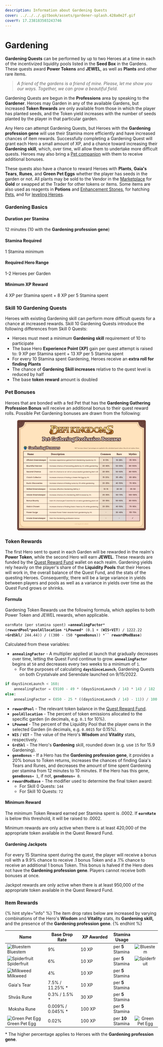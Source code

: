 ```yaml
---
description: Information about Gardening Quests
cover: ../../../.gitbook/assets/gardener-splash.428a0e2f.gif
coverY: 17.238183503243746
---
```


# Gardening

**Gardening Quests** can be performed by up to two Heroes at a time in each of the incentivized liquidity pools listed in the **Seed Box** in the Gardens. These quests award **Power Tokens** and **JEWEL**, as well as **Plants** and other rare items.

> _A friend of the gardens is a friend of mine. Please, let me show you our ways. Together, we can grow a beautiful field._

Gardening Quests are begun in the **Professions** area by speaking to the **Gardener**. Heroes may Garden in any of the available Gardens, but increased **Token Rewards** are only available from those in which the player has planted seeds, and the Token yield increases with the number of seeds planted by the player in that particular garden.

Any Hero can attempt Gardening Quests, but Heroes with the **Gardening profession gene** will use their Stamina more efficiently and have increased chances of item rewards. Successfully completing a Gardening Quest will grant each Hero a small amount of XP, and a chance toward increasing their **Gardening skill**, which, over time, will allow them to undertake more difficult quests. Heroes may also bring a [Pet companion](../heroes/pets.md) with them to receive additional bonuses.

These quests also have a chance to reward Heroes with **Plants**, **Gaia's Tears**, **Runes**, and **Green Pet Eggs** whether the player has seeds in the garden or not. All plants may be sold to the Vendor in the [Marketplace](../marketplace.md) for **Gold** or swapped at the Trader for other tokens or items. Some items are also used as reagents in **Potions** and [Enhancement Stones](../heroes/enhancement-stones.md), for hatching [Pets](../heroes/pets.md), and for [leveling Heroes](../heroes/leveling.md).

### **Gardening Basics**

#### Duration per Stamina

12 minutes (10 with the **Gardening profession gene**)

#### Stamina Required

1 Stamina minimum

#### Required Hero Range

1-2 Heroes per Garden

#### Minimum XP Reward

4 XP per Stamina spent + 8 XP per 5 Stamina spent

### **Skill 10 Gardening Quests**

Heroes with existing Gardening skill can perform more difficult quests for a chance at increased rewards. Skill 10 Gardening Quests introduce the following differences from Skill 0 Quests:

* Heroes must meet a minimum **Gardening skill** requirement of 10 to participate
* The base Hero **Experience Point (XP)** gain per quest attempt is raised to: 9 XP per Stamina spent + 13 XP per 5 Stamina spent
* For every 10 Stamina spent Gardening, Heroes receive an **extra roll for finding Plants**
* The chance of **Gardening Skill increases** relative to the quest level is reduced by half
* The base **token reward** amount is doubled

### **Pet Bonuses**

Heroes that are bonded with a fed Pet that has the **Gardening Gathering Profession Bonus** will receive an additional bonus to their quest reward rolls. Possible Pet Gardening bonuses are drawn from the following:

<figure><img src="../../../.gitbook/assets/Pet Profession Bonuses - Gardening.png" alt=""><figcaption></figcaption></figure>

### **Token Rewards**

The first Hero sent to quest in each Garden will be rewarded in the realm's **Power Token**, while the second Hero will earn **JEWEL**. These rewards are funded by the [Quest Reward Fund](https://subnets.avax.network/defi-kingdoms/address/0x1137643FE14b032966a59Acd68EBf3c1271Df316) wallet on each realm. Gardening yields rely heavily on the player's share of the **Liquidity Pools** that their Heroes will work in, the overall balance of the Quest Fund, and the stats of the questing Heroes. Consequently, there will be a large variance in yields between players and pools as well as a variance in yields over time as the Quest Fund grows or shrinks.

#### Formula

Gardening Token Rewards use the following formula, which applies to both Power Token and JEWEL rewards, when applicable.

`earnRate (per stamina spent) =`**`annealingFactor`**`* (`**`rewardPool`**`*`**`poolAllocation`**` `_`*`_**`LPowned`**`* (0.1 + (`**`WIS`**`+`**`VIT`**`) / 1222.22 +`**`GrdSkl`**`/ 244.44)) / ((300 - (50 *`**`geneBonus`**`)) *`` `**`rewardModBase`**`)`

Calculated from these variables:

* **`annealingFactor`** - A multiplier applied at launch that gradually decreases over time, letting the Quest Fund continue to grow. **`annealingFactor`** begins at `50` and decreases every two weeks to a minimum of `1`.
  * For the purposes of calculating **`daysSinceLaunch`**, Gardening Quests on both Crystalvale and Serendale launched on 9/15/2022.

```python
if daysSinceLaunch < 168:
    annealingFactor = (9100 - 49 * (daysSinceLaunch / 14) * 14) / 182
else:
    annealingFactor = (850 - 25 * ((daysSinceLaunch / 14) - 11)) / 100
```

* **`rewardPool`** - The relevant token balance in the [Quest Reward Fund](https://subnets.avax.network/defi-kingdoms/address/0x1137643FE14b032966a59Acd68EBf3c1271Df316).&#x20;
* **`poolAllocation`** - The percent of token emissions allocated to the specific garden (in decimals, e.g. `0.1` for 10%).&#x20;
* **`LPowned`** - The percent of the Liquidity Pool that the player owns in the selected Garden (in decimals, e.g. `0.0015` for 0.15%).&#x20;
* **`WIS`** / **`VIT`** - The value of the Hero's **Wisdom** and **Vitality** stats, respectively.
* **`GrdSkl`** - The Hero's **Gardening** skill, rounded down (e.g. use `15` for 15.9 Gardening).&#x20;
* **`geneBonus`** - If a Hero has the **Gardening profession gene**, it provides a 20% bonus to Token returns, increases the chances of finding Gaia's Tears and Runes, and decreases the amount of time spent Gardening per stamina from 12 minutes to 10 minutes. If the Hero has this gene, **`geneBonus`**`= 1`, if not, **`geneBonus`**`= 0`.&#x20;
* **`rewardModBase`** - The modifier used to determine the final token award:
  * For Skill 0 Quests: `144`
  * For Skill 10 Quests: `72`

#### Minimum Reward

The minimum Token Reward earned per Stamina spent is .0002. If **`earnRate`** is below this threshold, it will be raised to .0002.

Minimum rewards are only active when there is at least 420,000 of the appropriate token available in the Quest Reward Fund.

#### Gardening Jackpots

For every 15 Stamina spent during the quest, the player will receive a bonus roll with a 9.9% chance to receive .1 bonus Token and a .1% chance to receive an additional 1 bonus Token. This bonus is halved if the Hero does not have the **Gardening profession gene**. Players cannot receive both bonuses at once.

Jackpot rewards are only active when there is at least 950,000 of the appropriate token available in the Quest Reward Fund.

### **Item Rewards**

{% hint style="info" %}
The item drop rates below are increased by varying combinations of the Hero's **Wisdom** and **Vitality** stats, its **Gardening skill,** and the presence of the **Gardening profession gene**.
{% endhint %}

<table><thead><tr><th width="233.69851729818782">Name</th><th width="184">Base Drop Rate</th><th width="170">XP Awarded</th><th>Stamina Usage</th><th data-hidden align="center"> </th></tr></thead><tbody><tr><td><img src="https://defi-kingdoms.b-cdn.net/art-assets/items/bluestem.png" alt="Bluestem"> Bluestem</td><td>9%</td><td>10 XP</td><td>per <strong>5</strong> Stamina</td><td align="center"><img src="https://defi-kingdoms.b-cdn.net/art-assets/items/bluestem.png" alt="Bluestem"></td></tr><tr><td><img src="https://defi-kingdoms.b-cdn.net/art-assets/items/spider-fruit.png" alt="Spiderfruit"> Spiderfruit</td><td>6%</td><td>10 XP</td><td>per <strong>5</strong> Stamina</td><td align="center"><img src="https://defi-kingdoms.b-cdn.net/art-assets/items/spider-fruit.png" alt="Spiderfruit"></td></tr><tr><td><img src="https://defi-kingdoms.b-cdn.net/art-assets/items/milkweed.png" alt="Milkweed"> Milkweed</td><td>4%</td><td>10 XP</td><td>per <strong>5</strong> Stamina</td><td align="center"></td></tr><tr><td><img src="https://defi-kingdoms.b-cdn.net/art-assets/items/gaias-tear.png" alt="" data-size="original"> Gaia's Tear</td><td>7.5% / 11.25% *</td><td>10 XP</td><td>per <strong>5</strong> Stamina</td><td align="center"></td></tr><tr><td><img src="https://defi-kingdoms.b-cdn.net/art-assets/items/shvas-rune.gif" alt=""> Shvās Rune</td><td>0.3% / 1.5% *</td><td>30 XP</td><td>per <strong>5</strong> Stamina</td><td align="center"></td></tr><tr><td><img src="https://defi-kingdoms.b-cdn.net/art-assets/items/moksha-rune.gif" alt=""> Moksha Rune</td><td>0.009% / 0.045% *</td><td>100 XP</td><td>per <strong>5</strong> Stamina</td><td align="center"></td></tr><tr><td><img src="https://defi-kingdoms.b-cdn.net/art-assets/items/pet-egg-green.png" alt="Green Pet Egg"> Green Pet Egg</td><td>0.02%</td><td>100 XP</td><td>per <strong>10</strong> Stamina</td><td align="center"><img src="https://defi-kingdoms.b-cdn.net/art-assets/items/pet-egg-green.png" alt="Green Pet Egg"></td></tr></tbody></table>

\* The higher percentage applies to Heroes with the **Gardening profession gene**.

